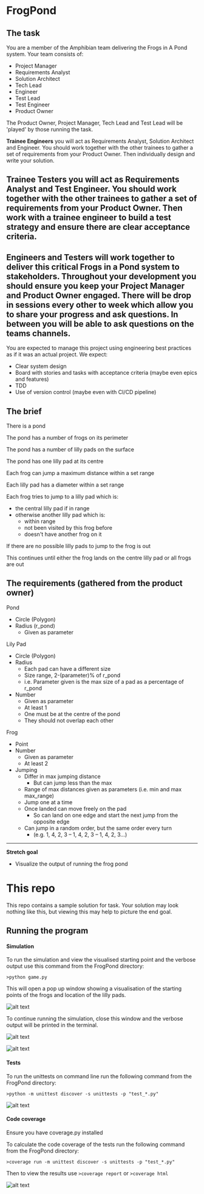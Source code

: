 # FrogPond
## The task
You are a member of the Amphibian team delivering the Frogs in A Pond system. 
Your team consists of:
- Project Manager
- Requirements Analyst
- Solution Architect
- Tech Lead
- Engineer
- Test Lead
- Test Engineer
- Product Owner

The Product Owner, Project Manager, Tech Lead and Test Lead will be 'played' by 
those running the task.

**Trainee Engineers** you will act as Requirements Analyst, Solution Architect and 
Engineer. You should work together with the other trainees to gather a set of 
requirements from your Product Owner. Then individually design and write your solution.

**Trainee Testers** you will act as Requirements Analyst and Test Engineer. You 
should work together with the other trainees to gather a set of requirements from 
your Product Owner. Then work with a trainee engineer to build a test strategy and 
ensure there are clear acceptance criteria.
---

Engineers and Testers will work together to deliver this critical Frogs in a Pond 
system to stakeholders. Throughout your development you should ensure you keep your 
Project Manager and Product Owner engaged. There will be drop in sessions every other
to week which allow you to share your progress and ask questions. In between you will be able to ask 
questions on the teams channels.
---

You are expected to manage this project using engineering best practices as if it 
was an actual project. We expect:
- Clear system design
- Board with stories and tasks with acceptance criteria (maybe even epics and features)
- TDD
- Use of version control (maybe even with CI/CD pipeline)

## The brief
There is a pond

The pond has a number of frogs on its perimeter

The pond has a number of lilly pads on the surface

The pond has one lilly pad at its centre

Each frog can jump a maximum distance within a set range

Each lilly pad has a diameter within a set range

Each frog tries to jump to a lilly pad which is:
- the central lilly pad if in range
- otherwise another lilly pad which is:
  - within range
  - not been visited by this frog before
  - doesn't have another frog on it
  
If there are no possible lilly pads to jump to the frog is out

This continues until either the frog lands on the centre lilly pad or all frogs are out

## The requirements (gathered from the product owner) 
Pond 
- Circle (Polygon) 
- Radius (r_pond) 
  - Given as parameter 

Lily Pad 
- Circle (Polygon) 
- Radius 
  - Each pad can have a different size 
  - Size range, 2-(parameter)% of r_pond 
  - i.e. Parameter given is the max size of a pad as a percentage of r_pond 
- Number 
  - Given as parameter 
  - At least 1 
  - One must be at the centre of the pond 
  - They should not overlap each other

Frog 
- Point 
- Number 
  - Given as parameter 
  - At least 2 
- Jumping 
  - Differ in max jumping distance 
    - But can jump less than the max 
  - Range of max distances given as parameters (i.e. min and max max_range) 
  - Jump one at a time 
  - Once landed can move freely on the pad
    - So can land on one edge and start the next jump from the opposite edge
  - Can jump in a random order, but the same order every turn 
    - (e.g. 1, 4, 2, 3 – 1, 4, 2, 3 – 1, 4, 2, 3…) 
---
**Stretch goal** 
- Visualize the output of running the frog pond 

# This repo
This repo contains a sample solution for task. Your solution may look nothing like this, 
but viewing this may help to picture the end goal.
## Running the program
#### Simulation
To run the simulation and view the visualised starting point and the verbose output 
use this command from the FrogPond directory:
```
>python game.py
```
This will open a pop up window showing a visualisation of the starting points of the frogs and 
location of the lilly pads. 

![alt text](resources/frog-pond-start.PNG "Frog Pond visuals")

To continue running the simulation, close this window and the verbose 
output will be printed in the terminal.

![alt text](resources/verbose-creation.PNG "Frog Pond element creation")

![alt text](resources/verbose-win.PNG "Frog Pond winner")


#### Tests
To run the unittests on command line run the following command from the FrogPond directory:
```
>python -m unittest discover -s unittests -p "test_*.py"
```

![alt text](resources/test-pass.PNG "Example output from running tests")

#### Code coverage
Ensure you have coverage.py installed

To calculate the code coverage of the tests run the following command from the FrogPond directory:
```
>coverage run -m unittest discover -s unittests -p "test_*.py"
```
Then to view the results use `>coverage report` or `>coverage html`

![alt text](resources/test-coverage.PNG "Example output of test coverage report")
